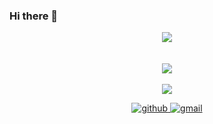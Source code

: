 ### Hi there 👋

<div align="center">

<a href="https://github.com/parkingbox"><img src="https://hits.seeyoufarm.com/api/count/incr/badge.svg?url=https%3A%2F%2Fgithub.com%2Fparkingbox&count_bg=%23000000&title_bg=%23000000&icon=github.svg&icon_color=%23E7E7E7&title=GitHub&edge_flat=false)"/></a> <a href="https://solved.ac/whkakrkr">
  <br>
  <br>

<img src="https://github-readme-stats.vercel.app/api/top-langs/?username=parkingbox&layout=compact"><br><br>
<img src="https://github-readme-stats.vercel.app/api?username=parkingbox&show_icons=true">
  
<a href="https://github.com/parkingbox" target="_blank">
<img src=https://img.shields.io/badge/github-%2324292e.svg?&style=for-the-badge&logo=github&logoColor=white alt=github style="margin-bottom: 5px;" />
</a>
<a href="mailto:https://qpfgud430@gmail.com/" target="_blank">
<img src=https://img.shields.io/badge/Gmail-EA4335.svg?&style=for-the-badge&logo=Gmail&logoColor=white alt=gmail style="margin-bottom: 5px;" />
</a> 
  

</div>

  
